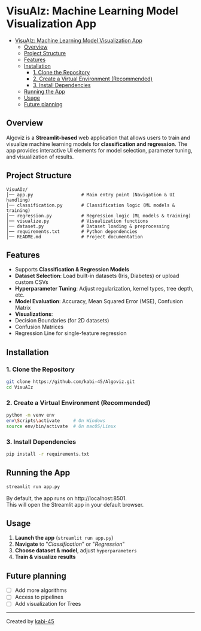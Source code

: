 # VisuAIz: Machine Learning Model Visualization App

<!-- TOC -->
* [VisuAIz: Machine Learning Model Visualization App](#visuaiz-machine-learning-model-visualization-app)
  * [Overview](#overview)
  * [Project Structure](#project-structure)
  * [Features](#features)
  * [Installation](#installation)
    * [1. Clone the Repository](#1-clone-the-repository)
    * [2. Create a Virtual Environment (Recommended)](#2-create-a-virtual-environment-recommended)
    * [3. Install Dependencies](#3-install-dependencies)
  * [Running the App](#running-the-app)
  * [Usage](#usage)
  * [Future planning](#future-planning)
<!-- TOC -->

## Overview
Algoviz is a **Streamlit-based** web application that allows users to train and visualize machine learning models for **classification and regression**. The app provides interactive UI elements for model selection, parameter tuning, and visualization of results.
## Project Structure
```
VisuAIz/
│── app.py                  # Main entry point (Navigation & UI handling)
│── classification.py       # Classification logic (ML models & training)
│── regression.py           # Regression logic (ML models & training)
│── visualize.py            # Visualization functions
│── dataset.py              # Dataset loading & preprocessing
│── requirements.txt        # Python dependencies
│── README.md               # Project documentation
```

## Features
- Supports **Classification & Regression Models**
- **Dataset Selection**: Load built-in datasets (Iris, Diabetes) or upload custom CSVs
- **Hyperparameter Tuning**: Adjust regularization, kernel types, tree depth, etc.
- **Model Evaluation**: Accuracy, Mean Squared Error (MSE), Confusion Matrix
- **Visualizations**:
- Decision Boundaries (for 2D datasets)
- Confusion Matrices
- Regression Line for single-feature regression

## Installation
### 1. Clone the Repository
```sh
git clone https://github.com/kabi-45/Algoviz.git
cd VisuAIz
```

### 2. Create a Virtual Environment (Recommended)
```sh
python -m venv env
env\Scripts\activate     # On Windows
source env/bin/activate  # On macOS/Linux
```

### 3. Install Dependencies
```sh
pip install -r requirements.txt
```

## Running the App
```sh
streamlit run app.py
```
By default, the app runs on http://localhost:8501.  
This will open the Streamlit app in your default browser.


## Usage
1. **Launch the app** (`streamlit run app.py`)
2. **Navigate** to "_Classification_" or "_Regression_"
3. **Choose dataset & model**, adjust `hyperparameters`
4. **Train & visualize results**

## Future planning
- [ ] Add more algorithms
- [ ] Access to pipelines
- [ ] Add visualization for Trees

---
Created by [kabi-45](https://github.com/kabi-45)